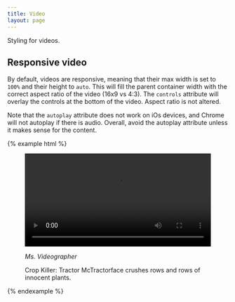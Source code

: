 ```yaml
---
title: Video
layout: page
---
```


Styling for videos.

## Responsive video

By default, videos are responsive, meaning that their max width is set to `100%` and their height to `auto`.
This will fill the parent container width with the correct aspect ratio of the video (16x9 vs 4:3). The `controls` attribute will overlay the controls at the bottom of the video. Aspect ratio is not altered.

Note that the `autoplay` attribute does not work on iOs devices, and Chrome will not autoplay if there is audio. Overall, avoid the autoplay attribute unless it makes sense for the content.

{% example html %}

<figure>
  <video width="100%" height="auto" autoplay controls>
    <source src="http://static.startribune.com.s3.amazonaws.com/video/tragic-harvest-330403811.mp4" type="video/mp4">
    <source src="http://static.startribune.com.s3.amazonaws.com/video/tragic-harvest-330403811.ogg" type="video/ogg">
    Your browser does not support the video tag.
  </video>

  <cite>Ms. Videographer</cite>
  <figcaption>
    <span class="readin">Crop Killer: </span>
    Tractor McTractorface crushes rows and rows of innocent plants.
  </figcaption>
</figure>
{% endexample %}

